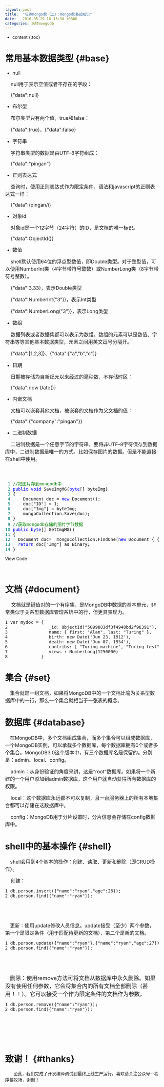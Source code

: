```yaml
---
layout: post
title:  "玩转mongodb（二）：mongodb基础知识"
date:   2016-05-29 16:13:38 +0800
categories: 玩转mongodb
---
```

* content
{:toc}

常用基本数据类型				{#base}
=============================

<ul>
<li><span style="font-size: 16px;">null</span></li>
</ul>
<p><span style="font-size: 16px;">&nbsp; &nbsp; null用于表示空值或者不存在的字段：</span></p>
<p><span style="font-size: 16px;">&nbsp; &nbsp; {"data":null}</span></p>
<ul>
<li><span style="font-size: 16px;">布尔型</span></li>
</ul>
<p><span style="font-size: 16px;">&nbsp; &nbsp; 布尔类型只有两个值，true和false：</span></p>
<p><span style="font-size: 16px;">&nbsp; &nbsp; {"data":true}、{"data":false}</span></p>
<ul>
<li><span style="font-size: 16px;">字符串</span></li>
</ul>
<p><span style="font-size: 16px;">&nbsp; &nbsp; 字符串类型的数据是由UTF-8字符组成：</span></p>
<p><span style="font-size: 16px;">&nbsp; &nbsp; {"data":"pingan"}</span></p>
<ul>
<li><span style="font-size: 16px;">正则表达式</span></li>
</ul>
<p><span style="font-size: 16px;">&nbsp; &nbsp; 查询时，使用正则表达式作为限定条件，语法和javascript的正则表达式一样：</span></p>
<p><span style="font-size: 16px;">&nbsp; &nbsp; {"data":/pingan/i}</span></p>
<ul>
<li><span style="font-size: 16px;">对象id</span></li>
</ul>
<p><span style="font-size: 16px;">&nbsp; &nbsp; 对象id是一个12字节（24字符）的ID，是文档的唯一标识。</span></p>
<p><span style="font-size: 16px;">&nbsp; &nbsp; {"data":ObjectId()}</span></p>
<ul>
<li><span style="font-size: 16px;">数值</span></li>
</ul>
<p><span style="font-size: 16px;">&nbsp; &nbsp; shell默认使用64位的浮点型数值，即Double类型。对于整型值，可以使用NumberInt类（4字节带符号整数）或NumberLong类（8字节带符号整数）。</span></p>
<p><span style="font-size: 16px;">&nbsp; &nbsp; {"data":3.33}，表示Double类型</span></p>
<p><span style="font-size: 16px;">&nbsp; &nbsp; {"data":NumberInt("3")}，表示Int类型</span></p>
<p><span style="font-size: 16px;">&nbsp; &nbsp; {"data":NumberLong("3")}，表示Long类型</span></p>
<ul>
<li><span style="font-size: 16px;">数组</span></li>
</ul>
<p><span style="font-size: 16px;">&nbsp; &nbsp; 数据列表或者数据集都可以表示为数组。数组的元素可以是数值、字符串等等其他基本数据类型，元素之间用英文逗号分隔开。</span></p>
<p><span style="font-size: 16px;">&nbsp; &nbsp; {"data":[1,2,3]}、{"data":["a","b","c"]}</span></p>
<ul>
<li><span style="font-size: 16px;">日期</span></li>
</ul>
<p><span style="font-size: 16px;">&nbsp; &nbsp; 日期被存储为自新纪元以来经过的毫秒数，不存储时区：</span></p>
<p><span style="font-size: 16px;">&nbsp; &nbsp; {"data":new Date()}</span></p>
<ul>
<li><span style="font-size: 16px;">内嵌文档</span></li>
</ul>
<p><span style="font-size: 16px;">&nbsp; &nbsp; 文档可以嵌套其他文档，被嵌套的文档作为父文档的值：</span></p>
<p><span style="font-size: 16px;">&nbsp; &nbsp; {"data":{"company":"pingan"}}</span></p>
<ul>
<li><span style="font-size: 16px;">二进制数据</span></li>
</ul>
<p><span style="font-size: 16px;">&nbsp; &nbsp; 二进制数据是一个任意字节的字符串，要将非UTF-8字符保存到数据库中，二进制数据是唯一的方式。比如保存图片的数据。但是不能直接在shell中使用。</span></p>
<p>&nbsp;</p>
<div class="cnblogs_code" onclick="cnblogs_code_show('02ccec8e-6a9d-48ce-ab31-8592039c8d60')"><img src="http://images.cnblogs.com/OutliningIndicators/ContractedBlock.gif" alt="" id="code_img_closed_02ccec8e-6a9d-48ce-ab31-8592039c8d60" class="code_img_closed" /><img src="http://images.cnblogs.com/OutliningIndicators/ExpandedBlockStart.gif" alt="" id="code_img_opened_02ccec8e-6a9d-48ce-ab31-8592039c8d60" class="code_img_opened" style="display: none;" />
<div id="cnblogs_code_open_02ccec8e-6a9d-48ce-ab31-8592039c8d60" class="cnblogs_code_hide">
<pre><span style="color: #008080;"> 1</span> <span style="color: #008000;">//</span><span style="color: #008000;">把图片存到mongodb中</span>
<span style="color: #008080;"> 2</span> <span style="color: #0000ff;">public</span> <span style="color: #0000ff;">void</span> SaveImgMG(<span style="color: #0000ff;">byte</span><span style="color: #000000;">[] byteImg)
</span><span style="color: #008080;"> 3</span> <span style="color: #000000;">{
</span><span style="color: #008080;"> 4</span>     Document doc = <span style="color: #0000ff;">new</span><span style="color: #000000;"> Document();
</span><span style="color: #008080;"> 5</span>     doc["ID"] = 1<span style="color: #000000;">;
</span><span style="color: #008080;"> 6</span>     doc["Img"] =<span style="color: #000000;"> byteImg;
</span><span style="color: #008080;"> 7</span> <span style="color: #000000;">    mongoCollection.Save(doc);
</span><span style="color: #008080;"> 8</span> <span style="color: #000000;">}
</span><span style="color: #008080;"> 9</span> <span style="color: #008000;">//</span><span style="color: #008000;">获取mongodb存储的图片字节数据</span>
<span style="color: #008080;">10</span> <span style="color: #0000ff;">public</span> <span style="color: #0000ff;">byte</span><span style="color: #000000;">[] GetImgMG()
</span><span style="color: #008080;">11</span> <span style="color: #000000;">{
</span><span style="color: #008080;">12</span>   Document doc=  mongoCollection.FindOne(<span style="color: #0000ff;">new</span> Document { { "ID", 1<span style="color: #000000;"> } });
</span><span style="color: #008080;">13</span>   <span style="color: #0000ff;">return</span> doc["Img"<span style="color: #000000;">] as Binary;
</span><span style="color: #008080;">14</span> }</pre>
</div>
<span class="cnblogs_code_collapse">View Code</span></div>
<p>&nbsp;</p>

文档				{#document}
=============================

<p>&nbsp; &nbsp; &nbsp;<span style="font-size: 16px;">文档就是键值对的一个有序集，是MongoDB中数据的基本单元，非常类似于关系型数据库管理系统中的行，但更具表现力。</span></p>
<div class="cnblogs_code">
<pre>1 var mydoc = {
2                _id: ObjectId("5099803df3f4948bd2f98391"),
3                name: { first: "Alan", last: "Turing" },
4                birth: new Date('Jun 23, 1912'),
5                death: new Date('Jun 07, 1954'),
6                contribs: [ "Turing machine", "Turing test", "Turingery" ],
7                views : NumberLong(1250000)
8             }</pre>
</div>

集合				{#set}
=============================

<p>&nbsp; &nbsp; <span style="font-size: 16px;">集合就是一组文档，如果将MongoDB中的一个文档比喻为关系型数据库中的一行，那么一个集合就相当于一张表的概念。</span></p>

数据库				{#database}
=============================

<p><span style="font-size: 18pt;"><strong></strong></span></p>
<p>&nbsp; &nbsp; <span style="font-size: 16px;">在MongoDB中，多个文档组成集合，而多个集合可以组成数据库，一个MongoDB实例，可以承载多个数据库，每个数据库拥有0个或者多个集合。MongoDB3.0这个版本中，有三个数据库名是保留的。分别是：admin、local、config。</span></p>
<p><span style="font-size: 16px;">&nbsp; &nbsp; admin：从身份验证的角度来讲，这是&ldquo;root&rdquo;数据库。如果将一个新建的一个用户添加到admin数据库，这个用户就自动获得所有数据库的权限。</span></p>
<p><span style="font-size: 16px;">&nbsp; &nbsp; local：这个数据库永远都不可以复制，且一台服务器上的所有本地集合都可以存储在这数据库中。</span></p>
<p><span style="font-size: 16px;">&nbsp; &nbsp; config：MongoDB用于分片设置时，分片信息会存储在config数据库中。&nbsp;</span></p>

shell中的基本操作				{#shell}
=============================

<p>&nbsp; &nbsp;<span style="font-size: 16px;"> shell会用到4个基本的操作：创建、读取、更新和删除（即CRUD操作）。</span></p>
<p><span style="font-size: 16px;">&nbsp; &nbsp; 创建：</span></p>
<div class="cnblogs_code">
<pre>1 db.person.insert({"name":"ryan","age":26});
2 db.person.find({"name":"ryan"});</pre>
</div>
<p>&nbsp; &nbsp;&nbsp;<img src="http://images2015.cnblogs.com/blog/440176/201605/440176-20160529145701913-92984636.png" alt="" /></p>
<p>&nbsp; &nbsp;&nbsp;<img src="http://images2015.cnblogs.com/blog/440176/201605/440176-20160529145719553-976042858.png" alt="" /></p>
<p>&nbsp; &nbsp; <span style="font-size: 16px;">更新：使用update修改人员信息。update接受（至少）两个参数，第一个是限定条件（用于匹配待更新的文档），第二个是新的文档。</span></p>
<div class="cnblogs_code">
<pre>1 db.person.update({"name":"ryan"},{"name":"ryan","age":27});
2 db.person.find({"name":"ryan"});</pre>
</div>
<p>&nbsp; &nbsp;&nbsp;<img src="http://images2015.cnblogs.com/blog/440176/201605/440176-20160529150009038-75063722.png" alt="" /></p>
<p>&nbsp; &nbsp;&nbsp;<img src="http://images2015.cnblogs.com/blog/440176/201605/440176-20160529150028631-15185797.png" alt="" /></p>
<p>&nbsp; &nbsp; <span style="font-size: 18px;">删除：使用remove方法可将文档从数据库中永久删除。如果没有使用任何参数，它会将集合内的所有文档全部删除（甚用！！）。它可以接受一个作为限定条件的文档作为参数。</span></p>
<div class="cnblogs_code">
<pre>1 db.person.remove({"name":"ryan"});
2 db.person.find({"name":"ryan"});</pre>
</div>
<p>&nbsp; &nbsp;&nbsp;<img src="http://images2015.cnblogs.com/blog/440176/201605/440176-20160529150414959-1575269647.png" alt="" /></p>
<p>&nbsp; &nbsp;&nbsp;<img src="http://images2015.cnblogs.com/blog/440176/201605/440176-20160529150430944-1020948266.png" alt="" /></p>
<p>&nbsp;</p>

致谢！             {#thanks}
===========================

<p>&nbsp; &nbsp; &nbsp; &nbsp;至此，我们完成了开发编译调试到最终上线生产运行。喜欢请关注公众号--程序猿牧场，谢谢！</p>
<p>&nbsp;<img src="https://img2020.cnblogs.com/blog/440176/202003/440176-20200316224639427-719739537.png" alt="" /></p>
